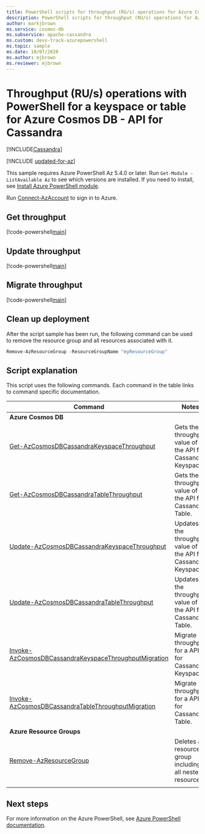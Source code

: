 ```yaml
---
title: PowerShell scripts for throughput (RU/s) operations for Azure Cosmos DB for Apache Cassandra resources
description: PowerShell scripts for throughput (RU/s) operations for Azure Cosmos DB for Apache Cassandra resources
author: markjbrown
ms.service: cosmos-db
ms.subservice: apache-cassandra
ms.custom: devx-track-azurepowershell
ms.topic: sample
ms.date: 10/07/2020
ms.author: mjbrown
ms.reviewer: mjbrown
---
```


# Throughput (RU/s) operations with PowerShell for a keyspace or table for Azure Cosmos DB - API for Cassandra
[!INCLUDE[Cassandra](../../../includes/appliesto-cassandra.md)]

[!INCLUDE [updated-for-az](~/reusable-content/ce-skilling/azure/includes/updated-for-az.md)]

This sample requires Azure PowerShell Az 5.4.0 or later. Run `Get-Module -ListAvailable Az` to see which versions are installed.
If you need to install, see [Install Azure PowerShell module](/powershell/azure/install-azure-powershell).

Run [Connect-AzAccount](/powershell/module/az.accounts/connect-azaccount) to sign in to Azure.

## Get throughput

[!code-powershell[main](../../../../../powershell_scripts/cosmosdb/cassandra/ps-cassandra-ru-get.ps1 "Get throughput on a keyspace or table for API for Cassandra")]

## Update throughput

[!code-powershell[main](../../../../../powershell_scripts/cosmosdb/cassandra/ps-cassandra-ru-update.ps1 "Update throughput on a keyspace or table for API for Cassandra")]

## Migrate throughput

[!code-powershell[main](../../../../../powershell_scripts/cosmosdb/cassandra/ps-cassandra-ru-migrate.ps1 "Migrate between standard and autoscale throughput on a keyspace or table for API for Cassandra")]

## Clean up deployment

After the script sample has been run, the following command can be used to remove the resource group and all resources associated with it.

```powershell
Remove-AzResourceGroup -ResourceGroupName "myResourceGroup"
```

## Script explanation

This script uses the following commands. Each command in the table links to command specific documentation.

| Command | Notes |
|---|---|
|**Azure Cosmos DB**| |
| [Get-AzCosmosDBCassandraKeyspaceThroughput](/powershell/module/az.cosmosdb/get-azcosmosdbcassandrakeyspacethroughput) | Gets the throughput value of the API for Cassandra Keyspace. |
| [Get-AzCosmosDBCassandraTableThroughput](/powershell/module/az.cosmosdb/get-azcosmosdbcassandratablethroughput) | Gets the throughput value of the API for Cassandra Table. |
| [Update-AzCosmosDBCassandraKeyspaceThroughput](/powershell/module/az.cosmosdb/update-azcosmosdbcassandrakeyspacethroughput) | Updates the throughput value of the API for Cassandra Keyspace. |
| [Update-AzCosmosDBCassandraTableThroughput](/powershell/module/az.cosmosdb/update-azcosmosdbcassandratablethroughput) | Updates the throughput value of the API for Cassandra Table. |
| [Invoke-AzCosmosDBCassandraKeyspaceThroughputMigration](/powershell/module/az.cosmosdb/invoke-azcosmosdbcassandrakeyspacethroughputmigration) | Migrate throughput for a API for Cassandra Keyspace. |
| [Invoke-AzCosmosDBCassandraTableThroughputMigration](/powershell/module/az.cosmosdb/invoke-azcosmosdbcassandratablethroughputmigration) | Migrate throughput for a API for Cassandra Table. |
|**Azure Resource Groups**| |
| [Remove-AzResourceGroup](/powershell/module/az.resources/remove-azresourcegroup) | Deletes a resource group including all nested resources. |
|||

## Next steps

For more information on the Azure PowerShell, see [Azure PowerShell documentation](/powershell/).
